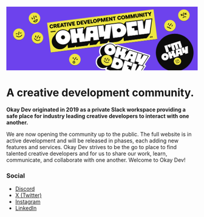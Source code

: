 ![A purple background with a yellow and black banner saying "CREATIVE DEVELOPMENT COMMUNITY OKAYDEV.CO." Surrounding the banner are playful yellow smiley face stickers and a pin with "I'M OKAY" in black.](/okay-banner.png)

# A creative development community.

**Okay Dev originated in 2019 as a private Slack workspace providing a safe place for industry leading creative developers to interact with one another.**

We are now opening the community up to the public. The full website is in active development and will be released in phases, each adding new features and services. Okay Dev strives to be the go to place to find talented creative developers and for us to share our work, learn, communicate, and collaborate with one another. Welcome to Okay Dev!

### Social
- [Discord](https://discord.gg/uvJcEWrek8)
- [X (Twitter)](https://x.com/okaydevs)
- [Instagram](https://www.instagram.com/okaydevs)
- [LinkedIn](https://www.linkedin.com/company/okay-dev)
